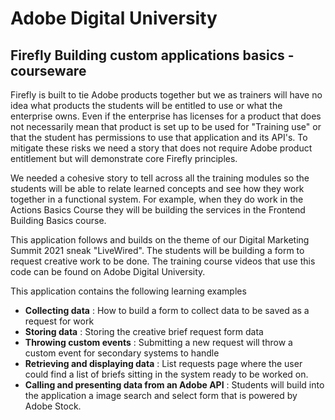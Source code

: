 # Adobe Digital University
## Firefly Building custom applications basics - courseware

Firefly is built to tie Adobe products together but we as trainers will have no idea what products the students will be entitled to use or what the enterprise owns.   Even if the enterprise has licenses for a product that does not necessarily mean that product is set up to be used for "Training use" or that the student has permissions to use that application and its API's.  To mitigate these risks we need a story that does not require Adobe product entitlement but will demonstrate core Firefly principles.

We needed a cohesive story to tell across all the training modules so the students will be able to relate learned concepts and see how they work together in a functional system.  For example, when they do work in the Actions Basics Course they will be building the services in the Frontend Building Basics course. 

This application follows and builds on the theme of our Digital Marketing Summit 2021 sneak "LiveWired".  The students will be building a form to request creative work to be done.  The training course videos that use this code can be found on Adobe Digital University. 

This application contains the following learning examples 
- **Collecting data** : How to build a form to collect data to be saved as a request for work
- **Storing data** : Storing the creative brief request form data
- **Throwing custom events** : Submitting a new request will throw a custom event for secondary systems to handle
- **Retrieving and displaying data** : List requests page where the user could find a list of briefs sitting in the system ready to be worked on.
- **Calling and presenting data from an Adobe API** : Students will build into the application a image search and select form that is powered by Adobe Stock. 

